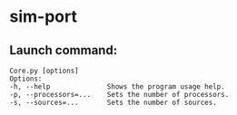 # sim-port

## Launch command:

    Core.py [options]
    Options:
    -h, --help              Shows the program usage help.
    -p, --processors=...    Sets the number of processors.
    -s, --sources=...       Sets the number of sources.
